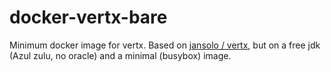 # docker-vertx-bare

Minimum docker image for vertx. Based on [jansolo / vertx](https://registry.hub.docker.com/u/jansolo/vertx/dockerfile/), but on a free jdk (Azul zulu, no oracle) and a minimal (busybox) image.

